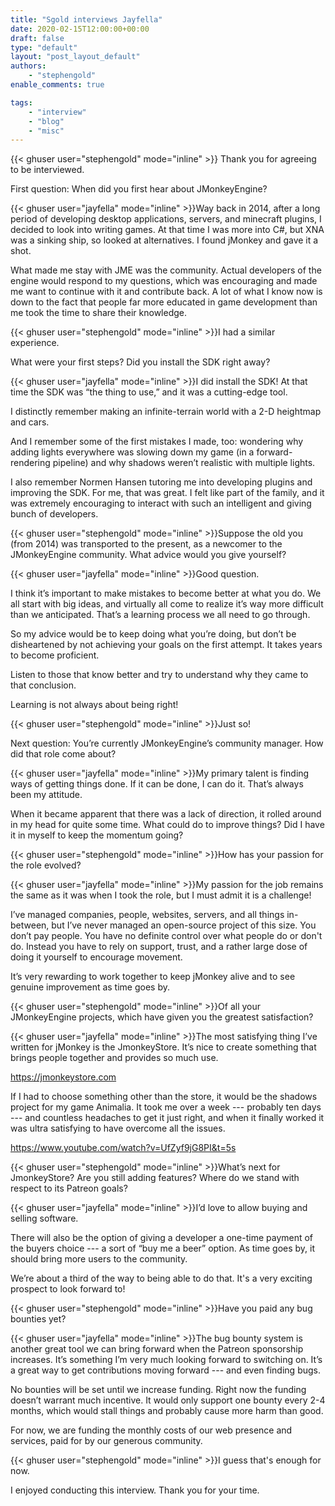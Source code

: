 ```yaml
---
title: "Sgold interviews Jayfella"
date: 2020-02-15T12:00:00+00:00
draft: false
type: "default"
layout: "post_layout_default"
authors:
    - "stephengold"
enable_comments: true

tags:
    - "interview"
    - "blog"
    - "misc"
---
```


{{< ghuser  user="stephengold" mode="inline" >}}
Thank you for agreeing to be interviewed.

First question: When did you first hear about JMonkeyEngine?

{{< ghuser  user="jayfella" mode="inline" >}}Way back in 2014, after a long period of developing desktop applications,
servers, and minecraft plugins, I decided to look into writing games.
At that time I was more into C#, but XNA was a sinking ship,
so looked at alternatives.
I found jMonkey and gave it a shot.

What made me stay with JME was the community.
Actual developers of the engine would respond to my questions,
which was encouraging and made me want to continue with it and contribute back.
A lot of what I know now is down to the fact that people far more educated
in game development than me took the time to share their knowledge.

{{< ghuser  user="stephengold" mode="inline" >}}I had a similar experience.

What were your first steps? Did you install the SDK right away?

{{< ghuser  user="jayfella" mode="inline" >}}I did install the SDK!
At that time the SDK was “the thing to use,” and it was a cutting-edge tool.

I distinctly remember making an infinite-terrain world with a
2-D heightmap and cars.

And I remember some of the first mistakes I made, too:
wondering why adding lights everywhere was slowing down my game
(in a forward-rendering pipeline) and why shadows weren’t realistic
with multiple lights.

I also remember Normen Hansen tutoring me into developing plugins
and improving the SDK.
For me, that was great.
I felt like part of the family, and it was extremely encouraging to
interact with such an intelligent and giving bunch of developers.

{{< ghuser  user="stephengold" mode="inline" >}}Suppose the old you (from 2014) was transported to the present,
as a newcomer to the JMonkeyEngine community.
What advice would you give yourself?

{{< ghuser  user="jayfella" mode="inline" >}}Good question.

I think it’s important to make mistakes to become better at what you do.
We all start with big ideas,
and virtually all come to realize it’s way more difficult than we anticipated.
That’s a learning process we all need to go through.

So my advice would be to keep doing what you’re doing,
but don’t be disheartened by not achieving your goals on the first attempt.
It takes years to become proficient.

Listen to those that know better and try to understand why they came to
that conclusion.

Learning is not always about being right!

{{< ghuser  user="stephengold" mode="inline" >}}Just so!

Next question: You’re currently JMonkeyEngine’s community manager.
How did that role come about?

{{< ghuser  user="jayfella" mode="inline" >}}My primary talent is finding ways of getting things done.
If it can be done, I can do it.
That’s always been my attitude.

When it became apparent that there was a lack of direction,
it rolled around in my head for quite some time.
What could do to improve things?
Did I have it in myself to keep the momentum going?

{{< ghuser  user="stephengold" mode="inline" >}}How has your passion for the role evolved?

{{< ghuser  user="jayfella" mode="inline" >}}My passion for the job remains the same as it was when I took the role,
but I must admit it is a challenge!

I’ve managed companies, people, websites, servers, and all things in-between,
but I’ve never managed an open-source project of this size.
You don’t pay people.
You have no definite control over what people do or don't do.
Instead you have to rely on support, trust, and a rather large dose of
doing it yourself to encourage movement.

It’s very rewarding to work together to keep jMonkey alive
and to see genuine improvement as time goes by.

{{< ghuser  user="stephengold" mode="inline" >}}Of all your JMonkeyEngine projects,
which have given you the greatest satisfaction?

{{< ghuser  user="jayfella" mode="inline" >}}The most satisfying thing I’ve written for jMonkey is the JmonkeyStore.
It’s nice to create something that brings people together and provides
so much use.

https://jmonkeystore.com

If I had to choose something other than the store, it would be the
shadows project for my game Animalia.
It took me over a week --- probably ten days ---
and countless headaches to get it just right, and when it finally worked
it was ultra satisfying to have overcome all the issues.

https://www.youtube.com/watch?v=UfZyf9jG8PI&t=5s

{{< ghuser  user="stephengold" mode="inline" >}}What’s next for JmonkeyStore?
Are you still adding features?
Where do we stand with respect to its Patreon goals?

{{< ghuser  user="jayfella" mode="inline" >}}I’d love to allow buying and selling software.

There will also be the option of giving a developer a one-time payment
of the buyers choice --- a sort of “buy me a beer” option.
As time goes by, it should bring more users to the community.

We’re about a third of the way to being able to do that.
It's a very exciting prospect to look forward to!

{{< ghuser  user="stephengold" mode="inline" >}}Have you paid any bug bounties yet?

{{< ghuser  user="jayfella" mode="inline" >}}The bug bounty system is another great
tool we can bring forward when the Patreon sponsorship increases.
It’s something I’m very much looking forward to switching on.
It’s a great way to get contributions moving forward --- and even finding bugs.

No bounties will be set until we increase funding.
Right now the funding doesn’t warrant much incentive.
It would only support one bounty every 2-4 months,
which would stall things and probably cause more harm than good.

For now, we are funding the monthly costs of our web presence and services,
paid for by our generous community.

{{< ghuser  user="stephengold" mode="inline" >}}I guess that's enough for now.

I enjoyed conducting this interview.  Thank you for your time.